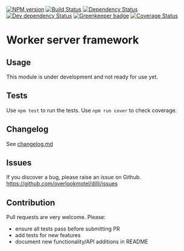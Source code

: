 [![NPM version](https://img.shields.io/npm/v/dilli.svg)](https://www.npmjs.com/package/dilli)
[![Build Status](https://img.shields.io/travis/overlookmotel/dilli/master.svg)](http://travis-ci.org/overlookmotel/dilli)
[![Dependency Status](https://img.shields.io/david/overlookmotel/dilli.svg)](https://david-dm.org/overlookmotel/dilli)
[![Dev dependency Status](https://img.shields.io/david/dev/overlookmotel/dilli.svg)](https://david-dm.org/overlookmotel/dilli)
[![Greenkeeper badge](https://badges.greenkeeper.io/overlookmotel/dilli.svg)](https://greenkeeper.io/)
[![Coverage Status](https://img.shields.io/coveralls/overlookmotel/dilli/master.svg)](https://coveralls.io/r/overlookmotel/dilli)

# Worker server framework

## Usage

This module is under development and not ready for use yet.

## Tests

Use `npm test` to run the tests. Use `npm run cover` to check coverage.

## Changelog

See [changelog.md](https://github.com/overlookmotel/dilli/blob/master/changelog.md)

## Issues

If you discover a bug, please raise an issue on Github. https://github.com/overlookmotel/dilli/issues

## Contribution

Pull requests are very welcome. Please:

* ensure all tests pass before submitting PR
* add tests for new features
* document new functionality/API additions in README
